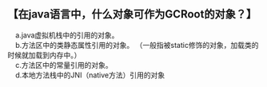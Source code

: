## 【在java语言中，什么对象可作为GCRoot的对象？】      
    a.java虚拟机栈中的引用的对象。  
    b.方法区中的类静态属性引用的对象。 （一般指被static修饰的对象，加载类的时候就加载到内存中。）  
    c.方法区中的常量引用的对象。   
    d.本地方法栈中的JNI（native方法）引用的对象  